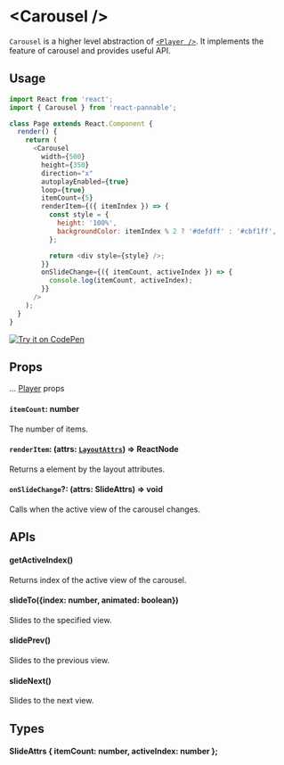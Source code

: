# \<Carousel />

`Carousel` is a higher level abstraction of [`<Player />`](player.md). It implements the feature of carousel and provides useful API.

## Usage

```js
import React from 'react';
import { Carousel } from 'react-pannable';

class Page extends React.Component {
  render() {
    return (
      <Carousel
        width={500}
        height={350}
        direction="x"
        autoplayEnabled={true}
        loop={true}
        itemCount={5}
        renderItem={({ itemIndex }) => {
          const style = {
            height: '100%',
            backgroundColor: itemIndex % 2 ? '#defdff' : '#cbf1ff',
          };

          return <div style={style} />;
        }}
        onSlideChange={({ itemCount, activeIndex }) => {
          console.log(itemCount, activeIndex);
        }}
      />
    );
  }
}
```

[![Try it on CodePen](https://img.shields.io/badge/CodePen-Run-blue.svg?logo=CodePen)](https://codepen.io/cztflove/pen/JVVoma)

## Props

... [Player](player.md) props

#### `itemCount`: number

The number of items.

#### `renderItem`: (attrs: [`LayoutAttrs`](player.md#LayoutAttrs)) => ReactNode

Returns a element by the layout attributes.

#### `onSlideChange`?: (attrs: SlideAttrs) => void

Calls when the active view of the carousel changes.

## APIs

#### getActiveIndex()

Returns index of the active view of the carousel.

#### slideTo({index: number, animated: boolean})

Slides to the specified view.

#### slidePrev()

Slides to the previous view.

#### slideNext()

Slides to the next view.

## Types

#### SlideAttrs { itemCount: number, activeIndex: number };
